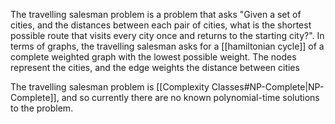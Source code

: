 The travelling salesman problem is a problem that asks "Given a set of cities, and the distances between each pair of cities, what is the shortest possible route that visits every city once and returns to the starting city?". In terms of graphs, the travelling salesman asks for a [[hamiltonian cycle]] of a complete weighted graph with the lowest possible weight. The nodes represent the cities, and the edge weights the distance between cities

The travelling salesman problem is [[Complexity Classes#NP-Complete|NP-Complete]], and so currently there are no known polynomial-time solutions to the problem.